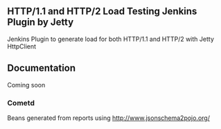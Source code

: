 ## HTTP/1.1 and HTTP/2 Load Testing Jenkins Plugin by Jetty

Jenkins Plugin to generate load for both HTTP/1.1 and HTTP/2 with Jetty HttpClient

## Documentation

Coming soon

### Cometd

Beans generated from reports using http://www.jsonschema2pojo.org/


